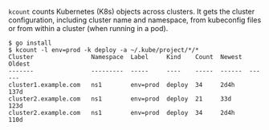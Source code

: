 `kcount` counts Kubernetes (K8s) objects across clusters. It gets the cluster
configuration, including cluster name and namespace, from kubeconfig files or
from within a cluster (when running in a pod).

```
$ go install
$ kcount -l env=prod -k deploy -a ~/.kube/project/*/*
Cluster                Namespace  Label     Kind    Count  Newest  Oldest
-------                ---------  -----     ----    -----  ------  ------
cluster1.example.com   ns1        env=prod  deploy  34     2d4h    137d
cluster2.example.com   ns1        env=prod  deploy  21     33d     123d
cluster2.example.com   ns1        env=prod  deploy  34     2d4h    110d
```